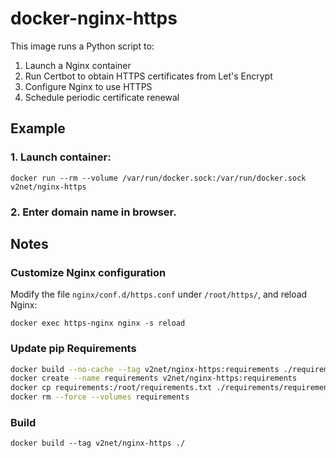 # docker-nginx-https
This image runs a Python script to:
1. Launch a Nginx container
2. Run Certbot to obtain HTTPS certificates from Let's Encrypt
3. Configure Nginx to use HTTPS
4. Schedule periodic certificate renewal

## Example
### 1. Launch container:
```
docker run --rm --volume /var/run/docker.sock:/var/run/docker.sock v2net/nginx-https
```
### 2. Enter domain name in browser.

## Notes
### Customize Nginx configuration
Modify the file `nginx/conf.d/https.conf` under `/root/https/`, and reload Nginx:
```
docker exec https-nginx nginx -s reload
```

### Update pip Requirements
```sh
docker build --no-cache --tag v2net/nginx-https:requirements ./requirements/
docker create --name requirements v2net/nginx-https:requirements
docker cp requirements:/root/requirements.txt ./requirements/requirements.txt
docker rm --force --volumes requirements
```

### Build
```
docker build --tag v2net/nginx-https ./
```
